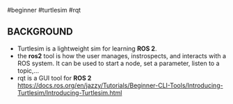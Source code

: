 #beginner #turtlesim #rqt

## BACKGROUND
-  Turtlesim is a lightweight sim for learning **ROS 2**.
-  the **ros2** tool is how the user manages, instrospects, and interacts with a ROS system. It can be used to start a node, set a parameter, listen to a topic,...
- rqt is a GUI tool for **ROS 2** 
https://docs.ros.org/en/jazzy/Tutorials/Beginner-CLI-Tools/Introducing-Turtlesim/Introducing-Turtlesim.html